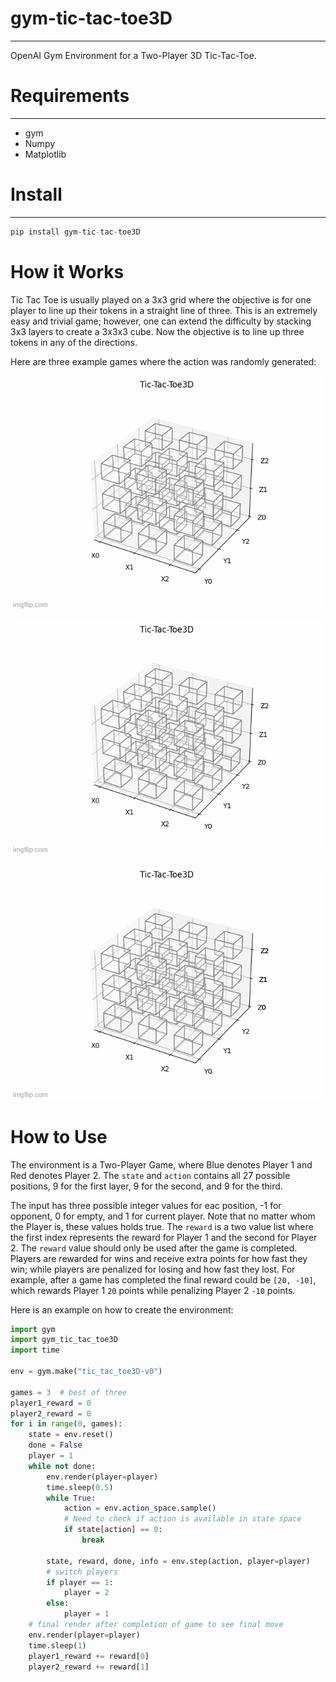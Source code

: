 # gym-tic-tac-toe3D
-------------------
OpenAI Gym Environment for a Two-Player 3D Tic-Tac-Toe.

# Requirements
----------------
- gym
- Numpy
- Matplotlib

# Install
----------------------
```python
pip install gym-tic-tac-toe3D
```
# How it Works
Tic Tac Toe is usually played on a 3x3 grid where the objective is for one player to line up their tokens in a straight line of three. This is an extremely easy and trivial game; however, one can extend the difficulty by stacking 3x3 layers to create a 3x3x3 cube. Now the objective is to line up three tokens in any of the directions. 

Here are three example games where the action was randomly generated:

![Game 1](ex1.gif)

![Game 2](ex2.gif)

![Game 3](ex3.gif)

# How to Use

The environment is a Two-Player Game, where Blue denotes Player 1 and Red denotes Player 2. The `state` and `action`  contains all 27 possible positions, 9 for the first layer, 9 for the second, and 9 for the third.

The input has three possible integer values for eac position, -1 for opponent, 0 for empty, and 1 for current player. Note that no matter whom the Player is, these values holds true. The `reward` is a two value list where the first index represents the reward for Player 1 and the second for Player 2. The `reward` value should only be used after the game is completed. Players are rewarded for wins and receive extra points for how fast they win; while players are penalized for losing and how fast they lost. For example, after a game has completed the final reward could be `[20, -10]`, which rewards Player 1 `20` points while penalizing Player 2 `-10` points.

Here is an example on how to create the environment:

```python
import gym
import gym_tic_tac_toe3D
import time

env = gym.make("tic_tac_toe3D-v0")

games = 3  # best of three
player1_reward = 0
player2_reward = 0
for i in range(0, games):
    state = env.reset()
    done = False
    player = 1
    while not done:
        env.render(player=player)
        time.sleep(0.5)
        while True:
            action = env.action_space.sample()
            # Need to check if action is available in state space
            if state[action] == 0:
                break

        state, reward, done, info = env.step(action, player=player)
        # switch players
        if player == 1:
            player = 2
        else:
            player = 1
    # final render after completion of game to see final move
    env.render(player=player)
    time.sleep(1)
    player1_reward += reward[0]
    player2_reward += reward[1]
    
```
